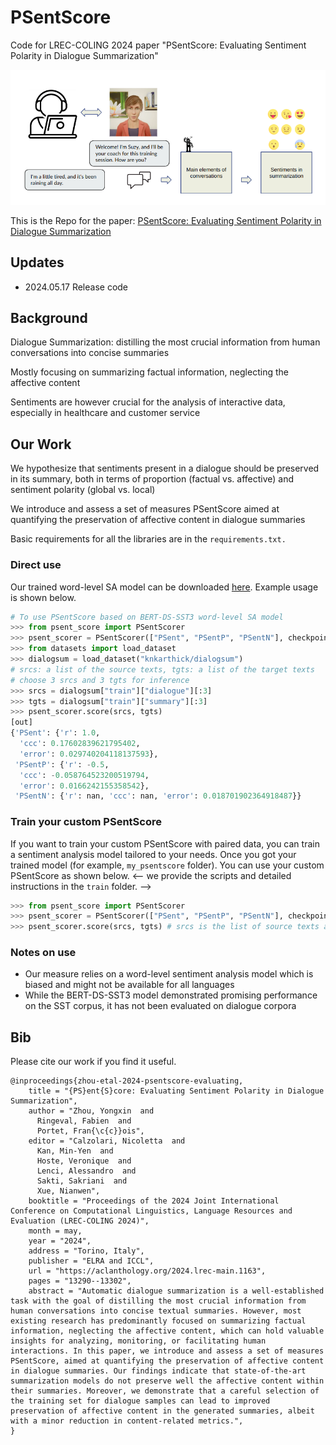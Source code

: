 # PSentScore
Code for LREC-COLING 2024 paper "PSentScore: Evaluating Sentiment Polarity in Dialogue Summarization"

<img src="./fig/summ_sentiment.png" width=650 class="center">

This is the Repo for the paper: [PSentScore: Evaluating Sentiment Polarity in Dialogue Summarization](https://arxiv.org/abs/2307.12371)

## Updates
- 2024.05.17 Release code

## Background
Dialogue Summarization: distilling the most crucial information from human conversations into concise summaries

Mostly focusing on summarizing factual information, neglecting the affective content

Sentiments are however crucial for the analysis of interactive data, especially in healthcare and customer service

## Our Work
We hypothesize that sentiments present in a dialogue should be preserved in its summary, both in terms of proportion (factual vs. affective) and sentiment polarity (global vs. local)

We introduce and assess a set of measures PSentScore aimed at quantifying the preservation of affective content in dialogue summaries

Basic requirements for all the libraries are in the `requirements.txt.`

### Direct use
Our trained word-level SA model can be downloaded [here](). Example usage is shown below.

```python
# To use PSentScore based on BERT-DS-SST3 word-level SA model
>>> from psent_score import PSentScorer
>>> psent_scorer = PSentScorer(["PSent", "PSentP", "PSentN"], checkpoint='/yongxin2020/bert_ds_sst3_5e-5_5_42')
>>> from datasets import load_dataset
>>> dialogsum = load_dataset("knkarthick/dialogsum")
# srcs: a list of the source texts, tgts: a list of the target texts
# choose 3 srcs and 3 tgts for inference
>>> srcs = dialogsum["train"]["dialogue"][:3]
>>> tgts = dialogsum["train"]["summary"][:3]
>>> psent_scorer.score(srcs, tgts) 
[out]
{'PSent': {'r': 1.0,
  'ccc': 0.17602839621795402,
  'error': 0.029740204118137593},
 'PSentP': {'r': -0.5,
  'ccc': -0.058764523200519794,
  'error': 0.0166242155358542},
 'PSentN': {'r': nan, 'ccc': nan, 'error': 0.018701902364918487}}
```

### Train your custom PSentScore
If you want to train your custom PSentScore with paired data, you can train a sentiment analysis model tailored to your needs. Once you got your trained model (for example, `my_psentscore` folder). You can use your custom PSentScore as shown below.
<-- we provide the scripts and detailed instructions in the `train` folder. -->

```python
>>> from psent_score import PSentScorer
>>> psent_scorer = PSentScorer(["PSent", "PSentP", "PSentN"], checkpoint='my_psentscore') # your custom SA model path
>>> psent_scorer.score(srcs, tgts) # srcs is the list of source texts and tgts is the list of target texts
```


### Notes on use
- Our measure relies on a word-level sentiment analysis model which is biased and might not be available for all languages
- While the BERT-DS-SST3 model demonstrated promising performance on the SST corpus, it has not been evaluated on dialogue corpora

## Bib
Please cite our work if you find it useful.
```
@inproceedings{zhou-etal-2024-psentscore-evaluating,
    title = "{PS}ent{S}core: Evaluating Sentiment Polarity in Dialogue Summarization",
    author = "Zhou, Yongxin  and
      Ringeval, Fabien  and
      Portet, Fran{\c{c}}ois",
    editor = "Calzolari, Nicoletta  and
      Kan, Min-Yen  and
      Hoste, Veronique  and
      Lenci, Alessandro  and
      Sakti, Sakriani  and
      Xue, Nianwen",
    booktitle = "Proceedings of the 2024 Joint International Conference on Computational Linguistics, Language Resources and Evaluation (LREC-COLING 2024)",
    month = may,
    year = "2024",
    address = "Torino, Italy",
    publisher = "ELRA and ICCL",
    url = "https://aclanthology.org/2024.lrec-main.1163",
    pages = "13290--13302",
    abstract = "Automatic dialogue summarization is a well-established task with the goal of distilling the most crucial information from human conversations into concise textual summaries. However, most existing research has predominantly focused on summarizing factual information, neglecting the affective content, which can hold valuable insights for analyzing, monitoring, or facilitating human interactions. In this paper, we introduce and assess a set of measures PSentScore, aimed at quantifying the preservation of affective content in dialogue summaries. Our findings indicate that state-of-the-art summarization models do not preserve well the affective content within their summaries. Moreover, we demonstrate that a careful selection of the training set for dialogue samples can lead to improved preservation of affective content in the generated summaries, albeit with a minor reduction in content-related metrics.",
}
```
